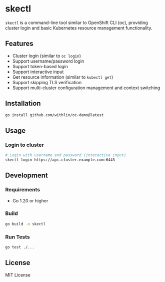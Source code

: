 # skectl

`skectl` is a command-line tool similar to OpenShift CLI (oc), providing cluster login and basic Kubernetes resource management functionality.

## Features

- Cluster login (similar to `oc login`)
- Support username/password login
- Support token-based login
- Support interactive input
- Get resource information (similar to `kubectl get`)
- Support skipping TLS verification
- Support multi-cluster configuration management and context switching

## Installation

```bash
go install github.com/withlin/oc-demo@latest
```

## Usage

### Login to cluster

```bash
# Login with username and password (interactive input)
skectl login https://api.cluster.example.com:6443
```

## Development

### Requirements

- Go 1.20 or higher

### Build

```bash
go build -o skectl
```

### Run Tests

```bash
go test ./...
```

## License

MIT License
